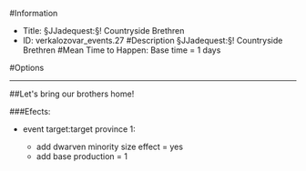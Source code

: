 #Information
 - Title: §JJadequest:§! Countryside Brethren
 - ID: verkalozovar_events.27
#Description
§JJadequest:§! Countryside Brethren
#Mean Time to Happen:
Base time = 1 days

#Options

___
##Let's bring our brothers home!

###Efects:<ul><li>event target:target province 1:</li><ul><li>add dwarven minority size effect = yes</li><li>add base production = 1</li></ul></ul>

